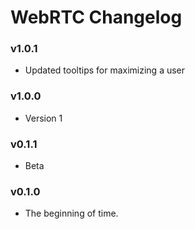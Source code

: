 # WebRTC Changelog

### v1.0.1

- Updated tooltips for maximizing a user

### v1.0.0

- Version 1

### v0.1.1

- Beta

### v0.1.0

- The beginning of time.
